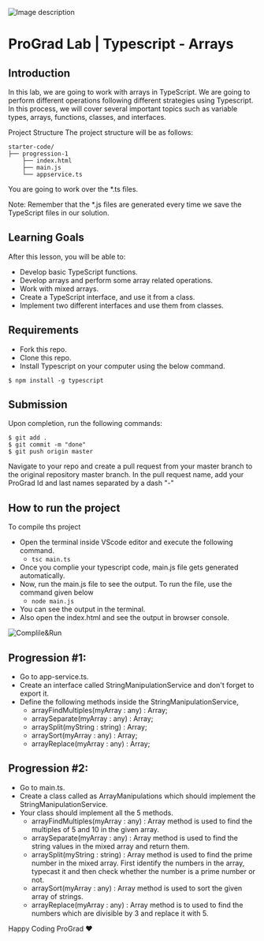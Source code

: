 ![Image description](https://i1.faceprep.in/ProGrad/face-logo-resized.png)

# ProGrad Lab | Typescript - Arrays

## Introduction

In this lab, we are going to work with arrays in TypeScript. We are going to perform different operations following different strategies using Typescript. In this process, we will cover several important topics such as variable types, arrays, functions, classes, and interfaces.

Project Structure
The project structure will be as follows:

```
starter-code/
├── progression-1
    ├── index.html
    ├── main.js
    └── appservice.ts
```

You are going to work over the \*.ts files.

Note: Remember that the \*.js files are generated every time we save the TypeScript files in our solution.

## Learning Goals

After this lesson, you will be able to:

- Develop basic TypeScript functions.
- Develop arrays and perform some array related operations.
- Work with mixed arrays.
- Create a TypeScript interface, and use it from a class.
- Implement two different interfaces and use them from classes.

## Requirements

- Fork this repo.
- Clone this repo.
- Install Typescript on your computer using the below command.

`$ npm install -g typescript`

## Submission

Upon completion, run the following commands:

```
$ git add .
$ git commit -m "done"
$ git push origin master
```

Navigate to your repo and create a pull request from your master branch to the original repository master branch. In the pull request name, add your ProGrad Id and last names separated by a dash "-"

## How to run the project

To compile ths project

- Open the terminal inside VScode editor and execute the following command.
  - `tsc main.ts`
- Once you complie your typescript code, main.js file gets generated automatically.
- Now, run the main.js file to see the output. To run the file, use the command given below
  - `node main.js`
- You can see the output in the terminal.
- Also open the index.html and see the output in browser console.

![Complile&Run](https://i1.faceprep.in/ProGrad/typescrip-lab1.png)

## Progression #1:

- Go to app-service.ts.
- Create an interface called StringManipulationService and don't forget to export it.
- Define the following methods inside the StringManipulationService,
  - arrayFindMultiples(myArray : any) : Array<Number>;
  - arraySeparate(myArray : any) : Array<string>;
  - arraySplit(myString : string) : Array<number>;
  - arraySort(myArray : any) : Array<string>;
  - arrayReplace(myArray : any) : Array<Number>;

## Progression #2:

- Go to main.ts.
- Create a class called as ArrayManipulations which should implement the StringManipulationService.
- Your class should implement all the 5 methods.
  - arrayFindMultiples(myArray : any) : Array<Number> method is used to find the multiples of 5 and 10 in the given array.
  - arraySeparate(myArray : any) : Array<string> method is used to find the string values in the mixed array and return them.
  - arraySplit(myString : string) : Array<number> method is used to find the prime number in the mixed array. First identify the numbers in the array, typecast it and then check whether the number is a prime number or not.
  - arraySort(myArray : any) : Array<string> method is used to sort the given array of strings.
  - arrayReplace(myArray : any) : Array<Number> method is to used to find the numbers which are divisible by 3 and replace it with 5.

Happy Coding ProGrad ❤️
